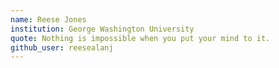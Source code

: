 ```yaml
---
name: Reese Jones
institution: George Washington University
quote: Nothing is impossible when you put your mind to it.
github_user: reesealanj
---
```

